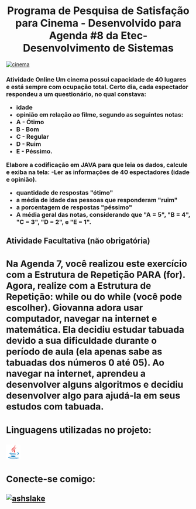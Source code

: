 <p align="center">

<h1 align="center"> Programa de Pesquisa de Satisfação para Cinema - Desenvolvido para Agenda #8 da Etec- Desenvolvimento de Sistemas</h1>

<p align="left">
  <a href="https://www.java.com" target="_blank" rel="noreferrer"> <img src="https://eadtec.cps.sp.gov.br/atividades/recursos/files/Ag08Fig1.PNG.jpg" alt="cinema" width="98" height="98" /> </a>
</p>

<h3 aling = "left"> 
  
Atividade Online
Um cinema possui capacidade de 40 lugares e está sempre com ocupação total. Certo dia, cada espectador respondeu a um questionário, no qual constava:
  - idade
  - opinião em relação ao filme, segundo as seguintes notas:
  -  A - Ótimo
  -  B - Bom
  -  C - Regular
  -  D - Ruim
  -  E - Péssimo.

Elabore a codificação em JAVA para que leia os dados, calcule e exiba na tela:
-Ler as informações de 40 espectadores (idade e opinião). 
- quantidade de respostas "ótimo"
- a média de idade das pessoas que responderam "ruim"
- a porcentagem de respostas "péssimo"
- A média geral das notas, considerando que "A = 5", "B = 4", "C = 3", "D = 2", e "E = 1".
</h3>

<h2 aling = "center"> 
Atividade Facultativa (não obrigatória)
<h/2>

<h3>
Na Agenda 7, você realizou este exercício com a Estrutura de Repetição PARA (for). Agora, realize com a Estrutura de Repetição: while ou do while (você pode escolher).
Giovanna adora usar computador, navegar na internet e matemática. Ela decidiu estudar tabuada devido a sua dificuldade durante o período de aula (ela apenas sabe as tabuadas dos números 0 até 05). Ao navegar na internet, aprendeu a desenvolver alguns algoritmos e decidiu desenvolver algo para ajudá-la em seus estudos com tabuada.
</h3>

<h3 align="left">Linguagens utilizadas no projeto:</h3>
<p align="left">
  <a href="https://www.java.com" target="_blank" rel="noreferrer"> <img src="https://raw.githubusercontent.com/devicons/devicon/master/icons/java/java-original.svg" alt="java" width="40" height="40" /> </a>
</p>

<h3 align="left">Conecte-se comigo:</h3>
<p align="left">
  <a href="https://linkedin.com/in/paulo-henrique-a85955285">
    <img align="center" src="https://raw.githubusercontent.com/rahuldkjain/github-profile-readme-generator/master/src/images/icons/Social/linked-in-alt.svg" alt="ashslake" height="30" width="40" />
  </a>
</p>
